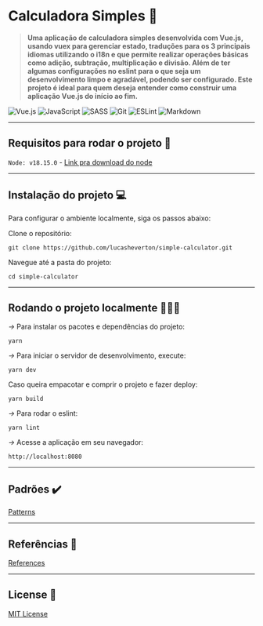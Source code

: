 
# Calculadora Simples 🧮

 > **Uma aplicação de calculadora simples desenvolvida com Vue.js, usando vuex para gerenciar estado, traduções para os 3 principais idiomas utilizando o i18n e que permite realizar operações básicas como adição, subtração, multiplicação e divisão. Além de ter algumas configurações no eslint para o que seja um desenvolvimento limpo e agradável, podendo ser configurado. Este projeto é ideal para quem deseja entender como construir uma aplicação Vue.js do início ao fim.**


![Vue.js](https://img.shields.io/badge/vuejs-%2335495e.svg?style=for-the-badge&logo=vuedotjs&logoColor=%234FC08D) 
![JavaScript](https://img.shields.io/badge/javascript-%23323330.svg?style=for-the-badge&logo=javascript&logoColor=%23F7DF1E)
![SASS](https://img.shields.io/badge/SCSS-hotpink.svg?style=for-the-badge&logo=SASS&logoColor=white)
![Git](https://img.shields.io/badge/git-%23F05033.svg?style=for-the-badge&logo=git&logoColor=white)
![ESLint](https://img.shields.io/badge/ESLint-4B3263?style=for-the-badge&logo=eslint&logoColor=white)
![Markdown](https://img.shields.io/badge/markdown-%23000000.svg?style=for-the-badge&logo=markdown&logoColor=white)

___

## Requisitos para rodar o projeto 🛞

``Node: v18.15.0`` - [Link pra download do node](https://nodejs.org/pt)

___

## Instalação do projeto 💻

Para configurar o ambiente localmente, siga os passos abaixo:

Clone o repositório:

```
git clone https://github.com/lucasheverton/simple-calculator.git
```

Navegue até a pasta do projeto:

```
cd simple-calculator
```

___

## Rodando o projeto localmente 👨🏼‍💻

*->* Para instalar os pacotes e dependências do projeto:

```
yarn
```

*->* Para iniciar o servidor de desenvolvimento, execute:

```
yarn dev
```

Caso queira empacotar e comprir o projeto e fazer deploy:

```
yarn build
```

*->* Para rodar o eslint:

```
yarn lint
```

*->* Acesse a aplicação em seu navegador:

```
http://localhost:8080
```
___

## Padrões ✔️

[Patterns](https://github.com/lucasheverton/calculator/blob/master/docs/PATTERNS.md)

___

## Referências 📝

[References](https://github.com/lucasheverton/calculator/blob/master/docs/REFERENCES.md)

___

 ## License 📃

 [MIT License](https://github.com/lucasheverton/calculator/blob/master/LICENSE)
 